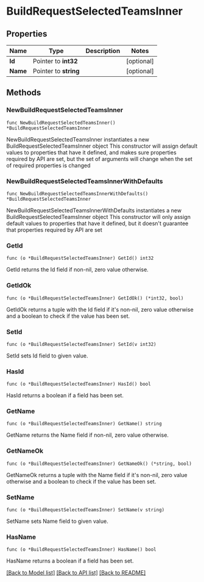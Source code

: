 # BuildRequestSelectedTeamsInner

## Properties

Name | Type | Description | Notes
------------ | ------------- | ------------- | -------------
**Id** | Pointer to **int32** |  | [optional] 
**Name** | Pointer to **string** |  | [optional] 

## Methods

### NewBuildRequestSelectedTeamsInner

`func NewBuildRequestSelectedTeamsInner() *BuildRequestSelectedTeamsInner`

NewBuildRequestSelectedTeamsInner instantiates a new BuildRequestSelectedTeamsInner object
This constructor will assign default values to properties that have it defined,
and makes sure properties required by API are set, but the set of arguments
will change when the set of required properties is changed

### NewBuildRequestSelectedTeamsInnerWithDefaults

`func NewBuildRequestSelectedTeamsInnerWithDefaults() *BuildRequestSelectedTeamsInner`

NewBuildRequestSelectedTeamsInnerWithDefaults instantiates a new BuildRequestSelectedTeamsInner object
This constructor will only assign default values to properties that have it defined,
but it doesn't guarantee that properties required by API are set

### GetId

`func (o *BuildRequestSelectedTeamsInner) GetId() int32`

GetId returns the Id field if non-nil, zero value otherwise.

### GetIdOk

`func (o *BuildRequestSelectedTeamsInner) GetIdOk() (*int32, bool)`

GetIdOk returns a tuple with the Id field if it's non-nil, zero value otherwise
and a boolean to check if the value has been set.

### SetId

`func (o *BuildRequestSelectedTeamsInner) SetId(v int32)`

SetId sets Id field to given value.

### HasId

`func (o *BuildRequestSelectedTeamsInner) HasId() bool`

HasId returns a boolean if a field has been set.

### GetName

`func (o *BuildRequestSelectedTeamsInner) GetName() string`

GetName returns the Name field if non-nil, zero value otherwise.

### GetNameOk

`func (o *BuildRequestSelectedTeamsInner) GetNameOk() (*string, bool)`

GetNameOk returns a tuple with the Name field if it's non-nil, zero value otherwise
and a boolean to check if the value has been set.

### SetName

`func (o *BuildRequestSelectedTeamsInner) SetName(v string)`

SetName sets Name field to given value.

### HasName

`func (o *BuildRequestSelectedTeamsInner) HasName() bool`

HasName returns a boolean if a field has been set.


[[Back to Model list]](../README.md#documentation-for-models) [[Back to API list]](../README.md#documentation-for-api-endpoints) [[Back to README]](../README.md)


